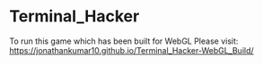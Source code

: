 # Terminal_Hacker

To run this game which has been built for WebGL Please visit:   https://jonathankumar10.github.io/Terminal_Hacker-WebGL_Build/
